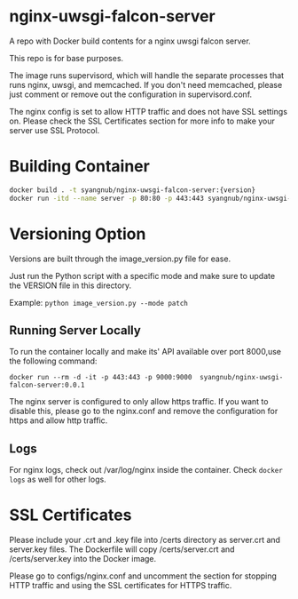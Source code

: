 # nginx-uwsgi-falcon-server
A repo with Docker build contents for a nginx uwsgi falcon server.

This repo is for base purposes.

The image runs supervisord, which will handle the separate processes that runs nginx, uwsgi, and memcached. If you
don't need memcached, please just comment or remove out the configuration in supervisord.conf.

The nginx config is set to allow HTTP traffic and does not have SSL settings on. Please check the SSL Certificates
section for more info to make your server use SSL Protocol.

# Building Container
```bash
docker build . -t syangnub/nginx-uwsgi-falcon-server:{version}
docker run -itd --name server -p 80:80 -p 443:443 syangnub/nginx-uwsgi-falcon-server:0.0.1

```

# Versioning Option
Versions are built through the image_version.py file for ease.

Just run the Python script with a specific mode and make sure to update the VERSION file in this directory.

Example: `python image_version.py --mode patch`

## Running Server Locally
To run the container locally and make its' API available over port 8000,use the following command:

`docker run --rm -d -it -p 443:443 -p 9000:9000  syangnub/nginx-uwsgi-falcon-server:0.0.1`

The nginx server is configured to only allow https traffic. If you want to disable this, please go to the nginx.conf
and remove the configuration for https and allow http traffic.

## Logs
For nginx logs, check out /var/log/nginx inside the container.
Check `docker logs` as well for other logs.

# SSL Certificates
Please include your .crt and .key file into /certs directory as server.crt and server.key files. The Dockerfile will
copy /certs/server.crt and /certs/server.key into the Docker image.

Please go to configs/nginx.conf and uncomment the section for stopping HTTP traffic and using the SSL certificates for
HTTPS traffic.
